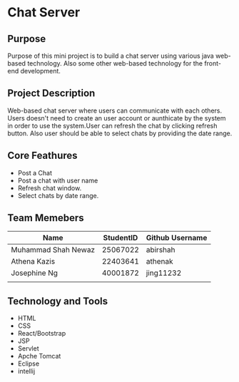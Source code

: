 # Chat Server

## Purpose 
Purpose of this mini project is to build a chat server using various java web-based technology.
Also some other web-based technology for the front-end development.

## Project Description
Web-based chat server where users can communicate with each others. Users doesn't need to create an 
user account or aunthicate by the system in order to use the system.User can refresh the chat by clicking 
refresh button. Also user should be able to select chats by providing the date range.

## Core Feathures
  * Post a Chat 
  * Post a chat with user name
  * Refresh chat window.
  * Select chats by date range.
  
## Team Memebers

| Name                     |StudentID                     |Github Username
|------------------------- |----------------------------- |----------------
|Muhammad Shah Newaz       |25067022                      |abirshah
|Athena Kazis              |22403641                      |athenak
|Josephine Ng              |40001872                      |jing11232
|                          |                              |

## Technology and Tools
* HTML
* CSS
* React/Bootstrap 
* JSP
* Servlet
* Apche Tomcat
* Eclipse
* intellij

